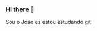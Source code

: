 ### Hi there 👋

Sou o João es estou estudando git

<!--
**joaojuniorbass/joaojuniorbass** is a ✨ _special_ ✨ repository because its `README.md` (this file) appears on your GitHub profile.

Here are some ideas to get you started:

-  Gosto de ouvir heavy e trash metal
- 🔭 Atualmente Estudando
- 🌱 Aprendendo Python, C#, Docker e Linux para fins profissionais
- 👯 Preciso de ajuda para aplicação de conceitos de OO e criação de APIs
- 🤔 I’m looking for help with ...
- 💬 Ask me about ...
- 📫 How to reach me: ...
- 😄 Pronouns: ele/ dele
- ⚡ Fun fact: ...
-->

